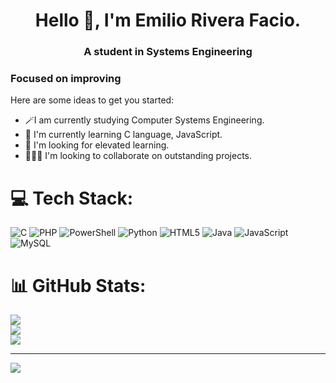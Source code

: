 <h1 align="center">Hello 👋, I'm Emilio Rivera Facio.</h1>
<h3 align="center">A student in Systems Engineering</h3>

<h3 align="left">Focused on improving</h3>
<p align="left">
</p>

Here are some ideas to get you started:

- 🪄I am currently studying Computer Systems Engineering.
- 🌱 I'm currently learning C language, JavaScript.
- 🚀 I'm looking for elevated learning.
- 👨🏻‍💻 I'm looking to collaborate on outstanding projects.


# 💻 Tech Stack:
![C](https://img.shields.io/badge/c-%2300599C.svg?style=for-the-badge&logo=c&logoColor=white) ![PHP](https://img.shields.io/badge/php-%23777BB4.svg?style=for-the-badge&logo=php&logoColor=white) ![PowerShell](https://img.shields.io/badge/PowerShell-%235391FE.svg?style=for-the-badge&logo=powershell&logoColor=white) ![Python](https://img.shields.io/badge/python-3670A0?style=for-the-badge&logo=python&logoColor=ffdd54) ![HTML5](https://img.shields.io/badge/html5-%23E34F26.svg?style=for-the-badge&logo=html5&logoColor=white) ![Java](https://img.shields.io/badge/java-%23ED8B00.svg?style=for-the-badge&logo=openjdk&logoColor=white) ![JavaScript](https://img.shields.io/badge/javascript-%23323330.svg?style=for-the-badge&logo=javascript&logoColor=%23F7DF1E) ![MySQL](https://img.shields.io/badge/mysql-%2300000f.svg?style=for-the-badge&logo=mysql&logoColor=white)
# 📊 GitHub Stats:
![](https://github-readme-stats.vercel.app/api?username=EmilioRivFa&theme=dark&hide_border=false&include_all_commits=false&count_private=false)<br/>
![](https://github-readme-streak-stats.herokuapp.com/?user=EmilioRivFa&theme=dark&hide_border=false)<br/>
![](https://github-readme-stats.vercel.app/api/top-langs/?username=EmilioRivFa&theme=dark&hide_border=false&include_all_commits=false&count_private=false&layout=compact)

---
[![](https://visitcount.itsvg.in/api?id=EmilioRivFa&icon=0&color=0)](https://visitcount.itsvg.in)

<!-- Proudly created with GPRM ( https://gprm.itsvg.in ) -->
